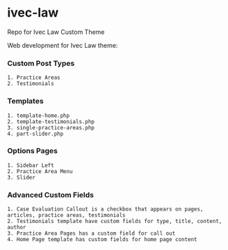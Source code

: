 ivec-law
========

Repo for Ivec Law Custom Theme

Web development for Ivec Law theme:

<h3>Custom Post Types</h3>

	1. Practice Areas
	2. Testimonials

<h3>Templates</h3>

	1. template-home.php 
	2. template-testimonials.php 
	3. single-practice-areas.php 
	4. part-slider.php 

<h3>Options Pages</h3>

	1. Sidebar Left 
	2. Practice Area Menu 
	3. Slider 

<h3>Advanced Custom Fields</h3>

	1. Case Evaluation Callout is a checkbox that appears on pages, articles, practice areas, testimonials 
	2. Testimonials template have custom fields for type, title, content, author 
	3. Practice Area Pages has a custom field for call out 
	4. Home Page template has custom fields for home page content 